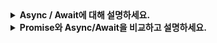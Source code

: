 <details>
  
<summary>
  <strong>Async / Await에 대해 설명하세요.</strong>
</summary>

<br>

### Async / Await
- async/await는 비동기 코드를 보다 간결하고 직관적으로 작성할 수 있도록 도와주는 문법입니다.
- 내부적으로는 Promise를 기반으로 동작하지만, then()을 여러 번 중첩해서 쓰는 콜백 지옥을 해결할 수 있습니다.

#### Async 키워드
- async 키워드가 붙은 함수는 항상 Promise를 반환합니다.
- 내부에서 return한 값은 자동으로 Promise.resolve()로 감싸집니다.

#### Await 키워드
- await 키워드는 Promise가 처리될 때까지 기다린 후 결과를 반환합니다.
- await는 반드시 async 함수 안에서만 사용할 수 있습니다.

### Async / Await의 특징
**1. 비동기 코드를 동기 코드처럼 작성 가능**
- await을 사용하면 Promise가 처리될 때까지 기다린 후 다음 코드가 실행됨
- then() 체이닝 없이 깔끔한 코드 작성 가능
  
**2. Promise 기반으로 동작**
- async 함수는 자동으로 Promise를 반환하며, 내부에서 return한 값도 Promise.resolve()로 감싸짐
  
**3. try/catch를 통한 에러 핸들링**
- 기존의 Promise.catch() 대신 try/catch 문을 사용하여 에러 처리가 가능함

**4. await는 async 함수 내에서만 사용 가능**
- 일반 함수에서 await을 단독으로 사용할 수 없음 (최상위에서는 가능, ex: ES2022 top-level await)

#### Async / Await의 장점
- 가독성 향상
- 직관적인 에러 처리 (try/catch 사용 가능)
- 쉬운 디버깅
- 체이닝 없이 간결한 코드 작성 가능

<br>
</details>

<details>
  
<summary>
  <strong>Promise와 Async/Await을 비교하고 설명하세요.</strong>
</summary>

<br>

### Promis vs Async / Await
| 비교 항목    | Promise (then/catch) | async/await |
|-------------|--------------------|-------------|
| **가독성**  | `then()` 체이닝이 길어지면 가독성이 떨어짐 | 동기 코드처럼 작성 가능 |
| **에러 처리** | `.catch()` 사용 | `try/catch` 사용 가능 |
| **디버깅**  | 콜백 체이닝이 많으면 스택 트레이스 추적이 어려움 | 일반 동기 코드처럼 디버깅 가능 |
| **코드 구조** | 콜백이 중첩될 가능성이 있음 | 단순한 코드 작성 가능 |
| **실행 흐름** | `then()`을 통해 다음 작업 실행 | `await`을 만나면 해당 `Promise`가 처리될 때까지 기다림 |
| **병렬 실행** | `Promise.all()` 사용 | `Promise.all()`로 해결 가능하지만, 기본적으로 직렬 실행됨 |
| **사용 위치** | 어디서나 사용 가능 | `await`은 `async` 함수 내에서만 사용 가능 |

- 간단한 비동기 로직을 작성할 때에는 `async/await`을 사용하는 것이 가독성에 좋음
- 여러 개의 비동기 작업을 동시에 실행할 때에는 `Promise.all()`을 사용하는 것이 좋음

<br>
</details>
